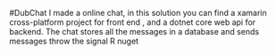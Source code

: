 #DubChat
I made a online chat, in this solution you can find a xamarin cross-platform project for front end , and a dotnet core web api for backend. The chat stores all the messages in a database and sends messages throw the signal R nuget
